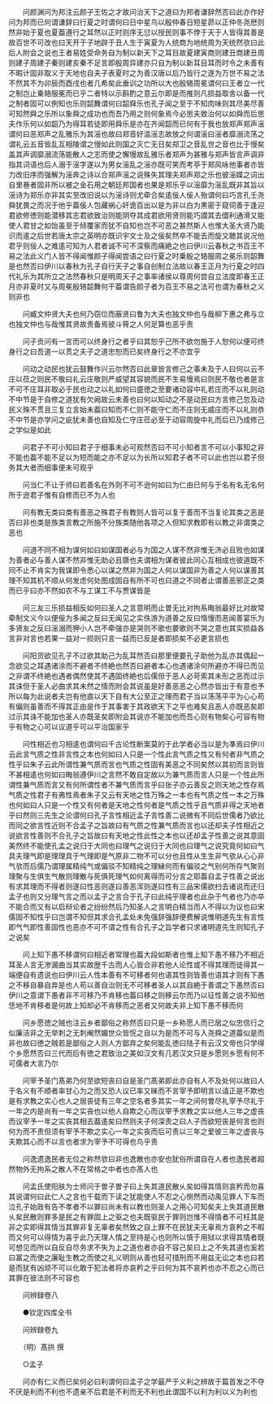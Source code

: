 <!-- { "loadSidebar": true } -->
　　问颜渊问为邦注云颜子王佐之才故问治天下之道曰为邦者谦辞然否曰此亦作好问为邦而已何谓谦辞曰行夏之时谓何曰日中星鸟以殷仲春日短星昴以正仲冬尧厯则然非始于夏也夏葢遵行之耳然以正时则序无愆以授民则事不悖于天于人皆得其善是故百世不可改也曰天开于子地辟于丑人生于寅夏为人统商为地统周为天统然欤曰此后人附会之说也王者易姓受命务自为制以新天下之耳目故夏建寅商则建丑商建丑周则建子周建子秦则建亥秦不足言即殷周异建亦只自为制以新耳目耳而时令之未善有不暇计固非取义于天地也自夫子表夏时之为善汉唐以后乃皆行之遂为万世不易之法不然其不为卯辰而酉戌也者几希矣此垂训之功所以大也殷辂周冕谓何曰王者立一代之制岂止乗辂服冕而已乎二者特以示斟酌之意云尔即是而推则凡损益取舎以备一代之制者固可以例知也乐则韶舞谓何曰韶舜乐也孔子闻之至于不知肉味则其尽美尽善可知然舜之乐所以象舜之成功也而吾乃用之则何象焉今必思夫致治何以如舜而后思夫作乐何以如韶乃为得耳若徒即用舜乐是亦在齐闻韶而已何有于我也放郑声郑声滛谓何曰恶郑声之乱雅乐为其滛也故曰郑音好滥滛志故放之何谓滛曰滛者靡溺流荡之谓礼云五音皆乱互相陵谓之慢如此则国之灭亡无日矣郑卫之音乱世之音也比于慢矣盖其声调靡溺流荡能散人之志而使之懈慢故乱雅乐者郑声为甚雅与郑声皆言声调非指其词语也后人溺于滛字遂以为男女滛乱之滛亦既可笑而考亭于郑风咏他事者亦皆力改旧序而强解为滛奔之诗以合郑声滛之说殊失其理夫郑声郑之乐也彼滛媟之词出自里巷者固非所以被之金石用之朝廷邦国者也果是郑乐乎以滛靡为滛乱既非其旨以滛诗为郑乐亦非其实至改旧说以为滛诗则尤牵合矣逺佞人佞人殆谓何曰巧言孔壬尧舜犹畏之而况于他乎葢佞人包藏祸心奸诡百出以是为非以白为黒密于窥伺善于逢迎君欲修徳则能潜移其志君欲致治则能阴夺其成君欲用贤则能巧譛其去儇利通滑又能使人君甘之如饴虽至于倾覆家而犹不自知也岂不可恶之甚然斯人也惟大圣大贤乃能识而逺之后世若唐太宗之英明亦既识宇文士及之佞矣然卒不能去而旋又聴其说况他君乎则佞人之难逺可知为人君者诚不可不深察而痛絶之也曰伊川云春秋之书百王不易之法此义门人皆不得闻惟颜子得闻尝语之曰行夏之时乗殷之辂服周之冕乐则韶舞是也然否曰伊川以春秋为孔子自行天子之事自创制立法故以春王正月为行夏之时四代礼乐为其所立之法然春秋只是明周天子之事率诸侯以尊周何尝自立法度即春王正月亦非夏时又与周冕殷辂韶舞何干葢谓告颜子者为百王不易之法可也谓为春秋之义则非也

　　问臧文仲贤大夫也何乃窃位而蔽贤曰鲁为大夫也独文仲也与哉柳下惠之弗与立也独文仲也与哉惟其贤故责备焉彼斗筲之人何足算也恶乎责

　　问子贡问有一言而可以终身行之者乎曰其恕乎己所不欲勿施于人恕何以便可终身行之曰吾道一以贯之夫子之道忠恕而已矣终身行之不亦宜乎

　　问动之动民也犹云鼓舞作兴云尔然否曰此章皆言修己之事未及于人曰何以云不庄以莅之则民不敬曰礼云庄敬则严威望其容貌而民不生易慢焉曰则民不敬也者是言不可不庄耳非取必于民也动之以礼如何曰盛徳之至要诸动容中礼若庄而不以礼则动不中节是于自修之道犹有欠阙故云未善也曰何以知动之不是动民曰方言修己忽及动民义殊不贯且三复立言始未葢曰知而不仁则不能守仁而不庄则无威庄而不以礼则恭不中节是亦学问之疵犹未善也自知及仁守庄莅必至于动容周旋中礼而后已乃成修己之学似是如此

　　问君子不可小知曰君子于细事未必可观然否曰不可小知者言不可以小事知之非不能也葢不能不足以为短而能之亦不足以为长所以知君子者不可以此也岂以君子但务其大者而细事便未可观乎

　　问当仁不让于师曰若善名在外则不可不逊何如曰为仁由已何与于名有名无名何所于逊君子惟有自修而已不为人也

　　问有教无类曰类有善恶之殊君子有教则人皆可以复于善而不当复论其类之恶是否曰非也类是族类言教之所施不分族类随他各项之人但知求教即有以教之非谓类之恶也

　　问道不同不相为谋何如曰如谋国者必与为国之人谋不然非惟无济必且败也如谋为善者必与善人谋不然非惟无助必且隳也夫谓相为谋者彼此同心互相成也彼道既不同不止不肯实为我谋即令悉心以谋之然非为国之人何以谋国非为善之人何以谋善其理不知其机不顺从何发虑何处图成固自有所不可也曰道之不同者止谓善恶邪正之类而已乎曰亦不然如农不与工谋工不与贾谋皆是

　　问三友三乐损益相反如何曰圣人之言意明而止曽无比对拘系晦翁最好比对故常牵制文义今以便佞为多闻之反曰无闻见之实佚游为道善之反曰惰慢而恶闻善宴乐为多贤友之反曰滛溺而狎小人岂不牵强亦是哭则不歌也要歌则不哭之意也其实损益各言非对言也若果一益对一损则只言一益而已反是者即损矣不必更言损也

　　问阳货欲见孔子不过欲其助己为乱耳然否曰那里便要孔子助他为乱亦其偶起一念欲见之耳遇诸涂而不避者不终絶也然否曰避者本心也遇诸涂何所避亦不得已而见之非谓不终絶也遇者偶然使其不遇固终絶也后儒但于恶人必苛索其未形之恶而过示其诛但于圣人必曲求其未然之情而附会其说虽是好善恶恶之心然亦皆出于有意也予所以每为此说者夫岂有他直以天下自有大公至正之理而君子当以荡荡平平为心心苟有偏则虽善而不得其正由是作于其事害于其政欲天下之平也难矣且恶人亦既恶矣即过示其诛不能加也圣人亦既圣矣即附会其说亦不能加也而吾心则有物矣心可容有物乎有物之心可以议道乎可以平治国家乎

　　问性相近也习相逺也谓何曰千古论性断案莫的于此学者必当以是为凖焉曰伊川云此言气质之性非言性之本也何如曰人只是一个性此言气质之性又有何者非气质之性乎曰朱子云此所谓性兼气质而言也气质之性固有美恶之不同矣然以其初而言则皆不甚相逺也何如曰晦翁遵伊川之言然不敢自定故以为兼气质而言人只是一个性此所谓性兼气质而言又有何所谓性者不兼气质而言乎曰张子亦云善反之则天地之性存焉气质之性君子有弗性焉者朱子又云有天地之性万殊之一本也有气质之性一本之万殊也何如曰人只是一个性又有何者是天地之性何者是气质之性乎且气质非得之天地者乎曰然则三先生之论谓何曰孔子言性相近孟子言性善二说微有不同后世儒者乃欲比而同之欲言性近则不合孟子之旨故曰有气质之性兼气质而言也以还却夫子性相近之说欲言性善则不合孔子之旨故曰有天地之性此性之本也以还却孟子性善之说其意固美然终不能使孔孟之说归于大同也曰理气之说归于大同也曰理气之说究竟何如曰气具夫理气即是理理具于气理即是气原非二物不可以分也且性从生生非气欤从心心非气欤而后儒乃谓理属精纯气或偏驳不知精纯之理縁何而有偏驳之气别何所存气聚则理聚与生俱生气散则理散与死俱死理气如何离得而可分言之耶葢自孟子性善之说出有求其理而不得者则遂曰性恶则遂曰善恶浑则遂曰性有三品宋儒欲扫去诸说而还归孟子也则又分理气言之而以孟子之言合于孔子曰此纯乎理者也此杂于气者也乃亦卒不能合而又有以启辩论者之纷纷然后乃知圣人之言明白精当而人不得以为议也曰宋儒固不知性乎曰岂谓不知但其求合孔孟处未免强辞强辞便费解说惟明道先生有言性即气气即性善固性也恶亦不可不谓之性有合孔子之旨学者只求诸明道先生则知孔子之说矣

　　问上知下愚不移谓何曰相近者常理也葢大段如斯者也惟上知下愚不移乃不相近耳圣人言无渗漏曲当其实故歴千古而人心皆合非若他人论性或不得其理而徒得其一端便自有遗说也曰伊川云人性本善有不可移者何也语其性则皆善也语其才则有下愚之不移自暴自弃是也人苟以善自治则无不可移者圣人以其自絶于善谓之下愚然否曰伊川之意谓下愚者非不可移乃不肯移也葢曰移之则移云尔而乃以征性善之说不知他恁地不肯移者是何故上知却必不肯移而之恶者又何故夫非上知下愚不移而何

　　问乡愿徳之贼也注云乡者鄙俗之称然否曰只是一乡称愿人而已居之似忠信行之似廉洁非之无举刺之无刺阉然媚世众皆恱之自以为是而不可与入尧舜之道葢似是而非也故曰徳之贼若是鄙俗之人则人方鄙弃之矣何能乱徳曰陆子有云汉文帝也只学得个乡愿然否曰三代而后有徳之君致治之美如汉文有几若汉文只是乡愿则乡愿有何不可儒者大言乃尔

　　问宰予圣门髙弟乃何至欲短丧曰自是圣门髙弟即此亦自有人不及处何以故曰人于名义有不顺者率甘心为之而又恐人议已率又昧而不言宰予即明言以请正是不欺也是有求教之实心也人之居丧徒有三年之空名者多其实一年之间何曽尽礼宰予尽礼于一年之内是尚有一年之实丧也以他人自欺之心而议宰予求教之实以他人三年之虚丧而议宰予一年之实丧其相去葢逺矣曰然则夫子何深责之曰人子而欲短丧是何言也则何为而不责但须有宰予不欺之实心一年之实丧而后可责以三年之爱彼三年之虚丧与夫欺其心而不以言也者求为宰予不可得也鸟乎责

　　问逸遗逸民者无位之称然欤曰非也逸散也亦安也犹俗所谓自在人者也逸民者超然物外无拘系之散人不在常格之中者也亦髙人也

　　问孟氏使阳肤为士师问于曽子曽子曰上失其道民散乆矣如得其情则哀矜而勿喜其说谓何曰此仁人之言也千载而下读之犹能使人不忍之心恻然而动禹见罪人下车而泣孔子始政有告不孝者不以罪曰尚未有以教也则圣人之用心可知矣夫上失其道民散乆矣民散则罪多是民之有罪固上之驱之也夫既驱民于罪则岂惟不得情者不可枉其是非之实即得其情当其罪非复无辜者矣然致之自上罪不在民犹夫无辜焉方哀矜之不暇而又何可以得情为喜乎此乃天理人情之至持是心也则所以慎于用狱以求得其情者既可想见而所以自反自尽务求不失为上之道也者亦自不容己矣曰上之不失其道也奚若曰冨之而使之廉耻生教之而使之礼义明则从善也轻可措刑而不用兹无讼之本也曰若是而犹有凶顽不可以化敢于犯法者将亦哀矜之乎曰何为其不哀矜也亦不忍之心而已其罪在彼法则不可容也

　　问辨録卷八

　　●钦定四库全书

　　问辨録卷九

　　（明）髙拱 撰

　　○孟子

　　问亦有仁义而已矣何必曰利谓何曰孟子之学最严于义利之辨故于篇首发之不夺不厌是利而不利也不遗亲不后君是不利而无不利也此谓国不以利为利以义为利也


